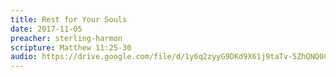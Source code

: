 ```yaml
---
title: Rest for Your Souls
date: 2017-11-05
preacher: sterling-harmon
scripture: Matthew 11:25-30
audio: https://drive.google.com/file/d/1y6q2zyyG9DKd9X61j9taTv-5ZhQNQ0CB/view
---
```

